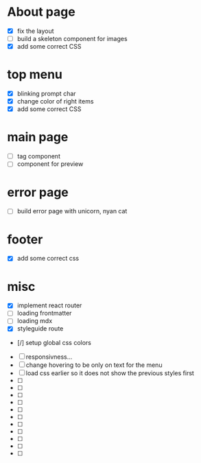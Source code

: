 # About page
- [x] fix the layout
- [ ] build a skeleton component for images
- [x] add some correct CSS

# top menu
- [x] blinking prompt char
- [x] change color of right items
- [x] add some correct CSS

# main page
- [ ] tag component
- [ ] component for preview

# error page
- [ ] build error page with unicorn, nyan cat

# footer
- [x] add some correct css

# misc
- [x] implement react router
- [ ] loading frontmatter
- [ ] loading mdx
- [x] styleguide route
- [/] setup global css colors
- [ ] responsivness...
- [ ] change hovering to be only on text for the menu
- [ ] load css earlier so it does not show the previous styles first
- [ ]
- [ ]
- [ ]
- [ ]
- [ ]
- [ ]
- [ ]
- [ ]
- [ ]
- [ ]
- [ ]
